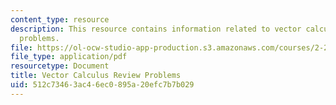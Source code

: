 ```yaml
---
content_type: resource
description: This resource contains information related to vector calculus review
  problems.
file: https://ol-ocw-studio-app-production.s3.amazonaws.com/courses/2-25-advanced-fluid-mechanics-fall-2013/512c73463ac46ec0895a20efc7b7b029_MIT2_25F13_vec_cal_re_pro.pdf
file_type: application/pdf
resourcetype: Document
title: Vector Calculus Review Problems
uid: 512c7346-3ac4-6ec0-895a-20efc7b7b029
---
```


